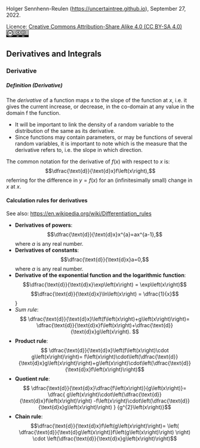 Holger Sennhenn-Reulen (https://uncertaintree.github.io), September 27, 2022. 

Licence: [Creative Commons Attribution-Share Alike 4.0 (CC BY-SA 4.0)   <img src="https://github.com/uncertaintree/uncertaintree.github.io/blob/master/oer/cc_by_sa.png" width="60" height="20">](https://creativecommons.org/licenses/by-sa/4.0/)

## Derivatives and Integrals
### Derivative
##### Definition (Derivative)
The *derivative* of a function maps $x$ to the slope of the function at $x$, i.e. it gives the current increase, or decrease, in the co-domain at any value in the domain f the function. 

- It will be important to link the density of a random variable to the distribution of the same as its derivative.
- Since functions may contain parameters, or may be functions of several random variables, it is important to note which is the measure that the derivative refers to, i.e. the slope in which direction.
 
The common notation for the derivative of $f\left(x\right)$ with respect to $x$ is: 
$$\dfrac{\text{d}}{\text{d}x}f\left(x\right),$$ 
referring for the difference in $y=f\left(x\right)$ for an (infinitesimally small) change in $x$ at $x$.

#### Calculation rules for derivatives
See also: https://en.wikipedia.org/wiki/Differentiation_rules

- **Derivatives of powers**:
$$\dfrac{\text{d}}{\text{d}x}x^{a}=ax^{a-1},$$
where $a$ is any real number.
- **Derivatives of constants**:
$$\dfrac{\text{d}}{\text{d}x}a=0,$$
where $a$ is any real number.
- **Derivative of the exponential function and the logarithmic function**:
$$\dfrac{\text{d}}{\text{d}x}\exp\left(x\right) = \exp\left(x\right)$$
$$\dfrac{\text{d}}{\text{d}x}\ln\left(x\right) = \dfrac{1}{x}$$}
- *Sum rule*:
$$
\dfrac{\text{d}}{\text{d}x}\left(f\left(x\right)+g\left(x\right)\right)=
\dfrac{\text{d}}{\text{d}x}f\left(x\right)+\dfrac{\text{d}}{\text{d}x}g\left(x\right).
$$
- **Product rule**:
$$
\dfrac{\text{d}}{\text{d}x}\left(f\left(x\right)\cdot g\left(x\right)\right)=
f\left(x\right)\cdot\left(\dfrac{\text{d}}{\text{d}x}g\left(x\right)\right)+g\left(x\right)\cdot\left(\dfrac{\text{d}}{\text{d}x}f\left(x\right)\right)$$
- **Quotient rule**:
$$
\dfrac{\text{d}}{\text{d}x}\dfrac{f\left(x\right)}{g\left(x\right)}=
\dfrac{
g\left(x\right)\cdot\left(\dfrac{\text{d}}{\text{d}x}f\left(x\right)\right)
-f\left(x\right)\cdot\left(\dfrac{\text{d}}{\text{d}x}g\left(x\right)\right)
}
{g^{2}\left(x\right)}$$
- **Chain rule**:
$$\dfrac{\text{d}}{\text{d}x}f\left(g\left(x\right)\right)=
\left(
\dfrac{\text{d}}{\text{d}g\left(x\right)}f\left(g\left(x\right)\right)
\right)
\cdot
\left(\dfrac{\text{d}}{\text{d}x}g\left(x\right)\right)$$
